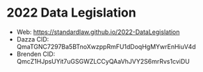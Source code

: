 # 2022 Data Legislation

* Web: https://standardlaw.github.io/2022-DataLegislation 
* Dazza CID: QmaTGNC7297Ba5BTnoXwzppRmFU1dDoqHgMYwrEnHiuV4d 
* Brenden CID: QmcZ1HJpsUYit7uGSGWZLCCyQAaVhJVY2S6mrRvs1cviDU

